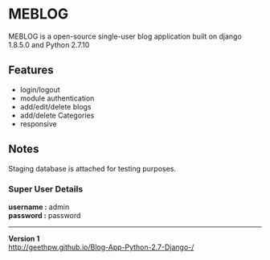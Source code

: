 # MEBLOG

MEBLOG is a open-source single-user blog application built on django 1.8.5.0 and Python 2.7.10

## Features
- login/logout
- module authentication
- add/edit/delete blogs
- add/delete Categories
- responsive

## Notes

Staging database is attached for testing purposes.

### Super User Details
<b>username :</b> admin <br>
<b>password :</b> password
<hr>

<b>Version 1 </b> <br/>
http://geethpw.github.io/Blog-App-Python-2.7-Django-/



